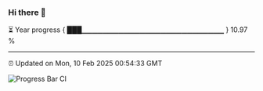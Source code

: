 ### Hi there 👋

⏳ Year progress { ███▁▁▁▁▁▁▁▁▁▁▁▁▁▁▁▁▁▁▁▁▁▁▁▁▁▁▁ } 10.97 %

---

⏰ Updated on Mon, 10 Feb 2025 00:54:33 GMT

![Progress Bar CI](https://github.com/code-lakshay/GitHub-Actions-Demo/workflows/Progress%20Bar%20CI/badge.svg)
